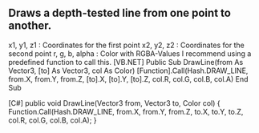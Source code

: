 Draws a depth-tested line from one point to another.
----------------
x1, y1, z1 : Coordinates for the first point
x2, y2, z2 : Coordinates for the second point
r, g, b, alpha : Color with RGBA-Values
I recommend using a predefined function to call this.
[VB.NET]
Public Sub DrawLine(from As Vector3, [to] As Vector3, col As Color)
    [Function].Call(Hash.DRAW_LINE, from.X, from.Y, from.Z, [to].X, [to].Y, [to].Z, col.R, col.G, col.B, col.A)
End Sub

[C#]
public void DrawLine(Vector3 from, Vector3 to, Color col)
{
    Function.Call(Hash.DRAW_LINE, from.X, from.Y, from.Z, to.X, to.Y, to.Z, col.R, col.G, col.B, col.A);
}